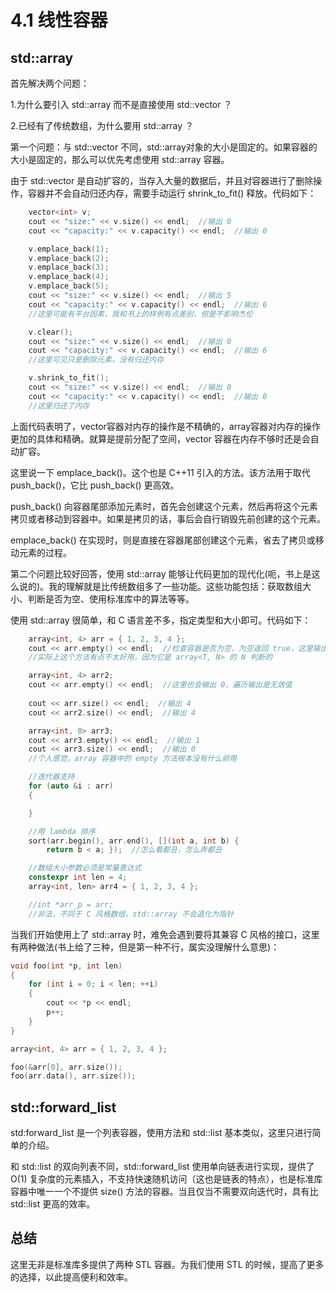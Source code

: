 # 4.1 线性容器

## std::array

首先解决两个问题：

1.为什么要引入 std::array 而不是直接使用 std::vector ？

2.已经有了传统数组，为什么要用 std::array ？

第一个问题：与 std::vector 不同，std::array对象的大小是固定的。如果容器的大小是固定的，那么可以优先考虑使用 std::array 容器。

由于 std::vector 是自动扩容的，当存入大量的数据后，并且对容器进行了删除操作，容器并不会自动归还内存，需要手动运行 shrink_to_fit() 释放。代码如下：

```C++
    vector<int> v;
    cout << "size:" << v.size() << endl;  //输出 0
    cout << "capacity:" << v.capacity() << endl;  //输出 0

    v.emplace_back(1);
    v.emplace_back(2);
    v.emplace_back(3);
    v.emplace_back(4);
    v.emplace_back(5);
    cout << "size:" << v.size() << endl;  //输出 5
    cout << "capacity:" << v.capacity() << endl;  //输出 6
    //这里可能有平台因素，我和书上的样例有点差别，但是不影响杰伦

    v.clear();
    cout << "size:" << v.size() << endl;  //输出 0
    cout << "capacity:" << v.capacity() << endl;  //输出 6
    //这里可见只是删除元素，没有归还内存

    v.shrink_to_fit();
    cout << "size:" << v.size() << endl;  //输出 0
    cout << "capacity:" << v.capacity() << endl;  //输出 0
    //这里归还了内存
```

上面代码表明了，vector容器对内存的操作是不精确的，array容器对内存的操作更加的具体和精确。就算是提前分配了空间，vector 容器在内存不够时还是会自动扩容。

这里说一下 emplace_back()。这个也是 C++11 引入的方法。该方法用于取代 push_back()，它比 push_back() 更高效。

push_back() 向容器尾部添加元素时，首先会创建这个元素，然后再将这个元素拷贝或者移动到容器中。如果是拷贝的话，事后会自行销毁先前创建的这个元素。

emplace_back() 在实现时，则是直接在容器尾部创建这个元素，省去了拷贝或移动元素的过程。

第二个问题比较好回答，使用 std::array 能够让代码更加的现代化(呃，书上是这么说的)。我的理解就是比传统数组多了一些功能。这些功能包括：获取数组大小、判断是否为空、使用标准库中的算法等等。

使用 std::array 很简单，和 C 语言差不多，指定类型和大小即可。代码如下：

```C++
    array<int, 4> arr = { 1, 2, 3, 4 };
    cout << arr.empty() << endl;  //检查容器是否为空，为空返回 true，这里输出 0
    //实际上这个方法有点不太好用，因为它是 array<T, N> 的 N 判断的

    array<int, 4> arr2;
    cout << arr.empty() << endl;  //这里也会输出 0，遍历输出是无效值
    
    cout << arr.size() << endl;  //输出 4
    cout << arr2.size() << endl;  //输出 4

    array<int, 0> arr3;
    cout << arr3.empty() << endl;  //输出 1
    cout << arr3.size() << endl;  //输出 0
    //个人感觉，array 容器中的 empty 方法根本没有什么卵用

    //迭代器支持
    for (auto &i : arr)
    {

    }

    //用 lambda 排序
    sort(arr.begin(), arr.end(), [](int a, int b) {
        return b < a; });  //怎么看都丑，怎么弄都丑

    //数组大小参数必须是常量表达式
    constexpr int len = 4;
    array<int, len> arr4 = { 1, 2, 3, 4 };

    //int *arr_p = arr;
    //非法，不同于 C 风格数组，std::array 不会退化为指针
```

当我们开始使用上了 std::array 时，难免会遇到要将其兼容 C 风格的接口，这里有两种做法(书上给了三种，但是第一种不行，属实没理解什么意思)：

```C++
void foo(int *p, int len)
{
    for (int i = 0; i < len; ++i)
    {
        cout << *p << endl;
        p++;
    }
}

array<int, 4> arr = { 1, 2, 3, 4 };

foo(&arr[0], arr.size());
foo(arr.data(), arr.size());
```

## std::forward_list

std:forward_list 是一个列表容器，使用方法和 std::list 基本类似，这里只进行简单的介绍。

和 std::list 的双向列表不同，std::forward_list 使用单向链表进行实现，提供了 O(1) 复杂度的元素插入，不支持快速随机访问（这也是链表的特点），也是标准库容器中唯一一个不提供 size() 方法的容器。当且仅当不需要双向迭代时，具有比 std::list 更高的效率。

## 总结

这里无非是标准库多提供了两种 STL 容器。为我们使用 STL 的时候，提高了更多的选择，以此提高便利和效率。
